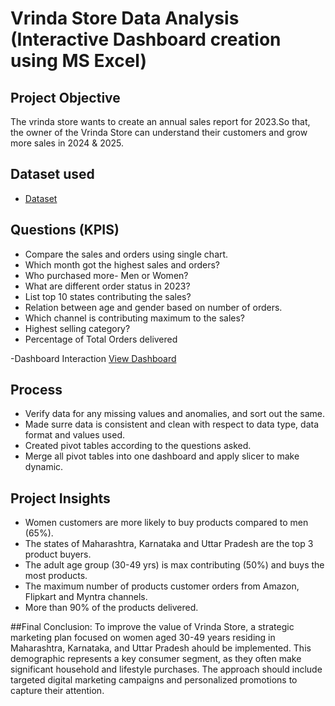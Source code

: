 # Vrinda Store Data Analysis (Interactive Dashboard creation using MS Excel)
## Project Objective
The vrinda store wants to create an annual sales report for 2023.So that, the owner of the Vrinda Store can understand their customers and grow more sales in 2024 & 2025.


## Dataset used
- <a href="https://github.com/alpesh502/Data-Analysis-Dashboard/blob/main/Vrinda%20Store%20Data%20Analysis.xlsx">Dataset</a>


## Questions (KPIS)
- Compare the sales and orders using single chart.
- Which month got the highest sales and orders?
- Who purchased more- Men or Women?
- What are different order status in 2023?
- List top 10 states contributing the sales?
- Relation between age and gender based on number of orders.
- Which channel is contributing maximum to the sales?
- Highest selling category?
- Percentage of Total Orders delivered


-Dashboard Interaction <a href="https://github.com/alpesh502/Data-Analysis-Dashboard/blob/main/Screenshot%20(2975).png">View Dashboard</a>

## Process
- Verify data for any missing values and anomalies, and sort out the same.
- Made surre data is consistent and clean with respect to data type, data format and  values 
  used.
- Created pivot tables according to the questions asked.
- Merge all pivot tables into one dashboard and apply slicer to make dynamic.
  
## Project Insights
- Women customers are more likely to buy products compared to men (65%).
- The states of Maharashtra, Karnataka and Uttar Pradesh are the top 3 product buyers.
- The adult age group (30-49 yrs) is max contributing (50%) and buys the most products.
- The maximum number of products customer orders from Amazon, Flipkart and Myntra channels.
- More than 90% of the products delivered.

##Final Conclusion:
To improve the value of Vrinda Store, a strategic marketing plan focused on women aged 30-49 years residing in Maharashtra, Karnataka, and Uttar Pradesh ahould be implemented. This demographic represents a key consumer segment, as they often make significant household and lifestyle purchases. The approach should include targeted digital marketing campaigns and personalized promotions to capture their attention.
